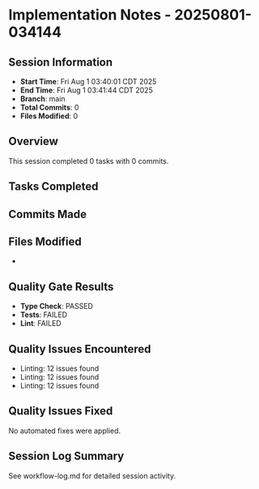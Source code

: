 # Implementation Notes - 20250801-034144

## Session Information

- **Start Time**: Fri Aug 1 03:40:01 CDT 2025
- **End Time**: Fri Aug 1 03:41:44 CDT 2025
- **Branch**: main
- **Total Commits**: 0
- **Files Modified**: 0

## Overview

This session completed 0 tasks with 0 commits.

## Tasks Completed

## Commits Made

## Files Modified

-

## Quality Gate Results

- **Type Check**: PASSED
- **Tests**: FAILED
- **Lint**: FAILED

## Quality Issues Encountered

- Linting: 12 issues found
- Linting: 12 issues found
- Linting: 12 issues found

## Quality Issues Fixed

No automated fixes were applied.

## Session Log Summary

See workflow-log.md for detailed session activity.
